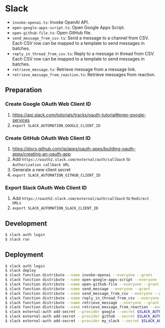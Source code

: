 # Slack

- `invoke-openai.ts`: Invoke OpenAI API.
- `open-google-apps-script.ts`: Open Google Apps Script.
- `open-github-file.ts`: Open GitHub file.
- `send_message_from_csv.ts`: Send a message to a channel from CSV. Each CSV row can be mapped to a template to send messages in batches.
- `reply_in_thread_from_csv.ts`: Reply to a message in thread from CSV. Each CSV row can be mapped to a template to send messages in batches.
- `retrieve_message.ts`: Retrieve message from a message link.
- `retrieve_message_from_reaction.ts`: Retrieve messages from reaction.

## Preparation

### Create Google OAuth Web Client ID

1. https://api.slack.com/tutorials/tracks/oauth-tutorial#prep-google-services
2. `export SLACK_AUTOMATION_GOOGLE_CLIENT_ID`

### Create GitHub OAuth Web Client ID

1. https://docs.github.com/ja/apps/oauth-apps/building-oauth-apps/creating-an-oauth-app
2. Add `https://oauth2.slack.com/external/auth/callback` to `Authorization callback URL`
3. Generate a new client secret
4. `export SLACK_AUTOMATION_GITHUB_CLIENT_ID`

### Export Slack OAuth Web Client ID

1. Add `https://oauth2.slack.com/external/auth/callback` to `Redirect URLs`
2. `export SLACK_AUTOMATION_SLACK_CLIENT_ID`

## Development

```sh
$ slack auth login
$ slack run
```

## Deployment

```sh
$ slack auth login
$ slack deploy
$ slack function distribute --name invoke-openai --everyone --grant
$ slack function distribute --name open-google-apps-script --everyone --grant
$ slack function distribute --name open-github-file --everyone --grant
$ slack function distribute --name send_message --everyone --grant
$ slack function distribute --name send_message_from_csv --everyone --grant
$ slack function distribute --name reply_in_thread_from_csv --everyone --grant
$ slack function distribute --name retrieve_message --everyone --grant
$ slack function distribute --name retrieve_message_from_reaction --everyone --grant
$ slack external-auth add-secret --provider google --secret $SLACK_AUTOMATION_GOOGLE_CLIENT_SECRET
$ slack external-auth add-secret --provider github --secret $SLACK_AUTOMATION_GITHUB_CLIENT_SECRET
$ slack external-auth add-secret --provider my_slack --secret $SLACK_AUTOMATION_SLACK_CLIENT_SECRET
```

